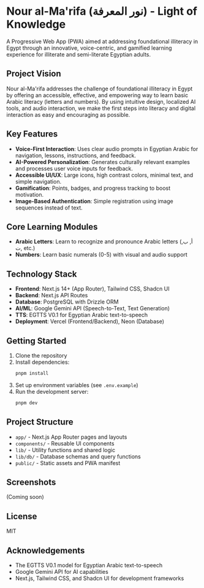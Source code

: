 # Nour al-Ma'rifa (نور المعرفة) - Light of Knowledge

A Progressive Web App (PWA) aimed at addressing foundational illiteracy in Egypt through an innovative, voice-centric, and gamified learning experience for illiterate and semi-literate Egyptian adults.

## Project Vision

Nour al-Ma'rifa addresses the challenge of foundational illiteracy in Egypt by offering an accessible, effective, and empowering way to learn basic Arabic literacy (letters and numbers). By using intuitive design, localized AI tools, and audio interaction, we make the first steps into literacy and digital interaction as easy and encouraging as possible.

## Key Features

- **Voice-First Interaction**: Uses clear audio prompts in Egyptian Arabic for navigation, lessons, instructions, and feedback.
- **AI-Powered Personalization**: Generates culturally relevant examples and processes user voice inputs for feedback.
- **Accessible UI/UX**: Large icons, high contrast colors, minimal text, and simple navigation.
- **Gamification**: Points, badges, and progress tracking to boost motivation.
- **Image-Based Authentication**: Simple registration using image sequences instead of text.

## Core Learning Modules

- **Arabic Letters**: Learn to recognize and pronounce Arabic letters (أ, ب, ت, etc.)
- **Numbers**: Learn basic numerals (0-5) with visual and audio support

## Technology Stack

- **Frontend**: Next.js 14+ (App Router), Tailwind CSS, Shadcn UI
- **Backend**: Next.js API Routes
- **Database**: PostgreSQL with Drizzle ORM
- **AI/ML**: Google Gemini API (Speech-to-Text, Text Generation)
- **TTS**: EGTTS V0.1 for Egyptian Arabic text-to-speech
- **Deployment**: Vercel (Frontend/Backend), Neon (Database)

## Getting Started

1. Clone the repository
2. Install dependencies:
   ```bash
   pnpm install
   ```
3. Set up environment variables (see `.env.example`)
4. Run the development server:
   ```bash
   pnpm dev
   ```

## Project Structure

- `app/` - Next.js App Router pages and layouts
- `components/` - Reusable UI components 
- `lib/` - Utility functions and shared logic
- `lib/db/` - Database schemas and query functions
- `public/` - Static assets and PWA manifest

## Screenshots

(Coming soon)

## License

MIT

## Acknowledgements

- The EGTTS V0.1 model for Egyptian Arabic text-to-speech
- Google Gemini API for AI capabilities
- Next.js, Tailwind CSS, and Shadcn UI for development frameworks
